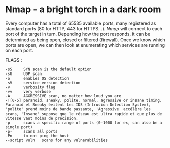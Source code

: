 # Nmap - a bright torch in a dark room

Every computer has a total of 65535 available ports, many registered as standard ports (80 for HTTP, 443 for HTTPS...).
*Nmap* will connect to each port of the target in turn. Depending how the port responds, it can be determined as being open, closed or filtered (firewall). Once we know which ports are open, we can then look at enumerating which services are running on each port.

FLAGS :
```
-sS		SYN scan is the default option
-sU		UDP scan
-o		enables OS detection
-sV		service version detection
-v		verbosity flag
-vv		very verbose
-A		AGGRESSIVE scan, no matter how loud you are
-T[0-5]	paranoid, sneaky, polite, normal, agressive or insane timing. Paranoid et Sneaky évitent les IDS (Intrusion Detection System), 'polite' prend moins de bande passante, 'Agressive' accélère les scans, 'Insane' suppose que le réseau est ultra rapide et que plus de vitesse vaut moins de précision.
-p		scans a specific range of ports (0-1000 for ex, can also be a single port)
-p-		scans all ports
-Pn		to not ping the host
--script vuln	scans for any vulnerabilities
```


